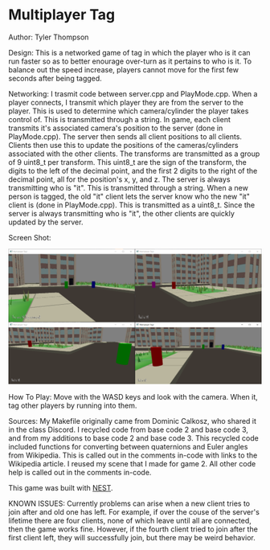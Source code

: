 # Multiplayer Tag

Author: Tyler Thompson

Design: This is a networked game of tag in which the player who is it can run faster so as to better enourage over-turn as it pertains to who is it. To balance out the speed increase, players cannot move for the first few seconds after being tagged.

Networking: I trasmit code between server.cpp and PlayMode.cpp. When a player connects, I transmit which player they are from the server to the player. This is used to determine which camera/cylinder the player takes control of. This is transmitted through a string. In game, each client transmits it's associated camera's position to the server (done in PlayMode.cpp). The server then sends all client positions to all clients. Clients then use this to update the positions of the cameras/cylinders associated with the other clients. The transforms are transmitted as a group of 9 uint8_t per transform. This uint8_t are the sign of the transform, the digits to the left of the decimal point, and the first 2 digits to the right of the decimal point, all for the position's x, y, and z. The server is always transmitting who is "it". This is transmitted through a string. When a new person is tagged, the old "it" client lets the server know who the new "it" client is (done in PlayMode.cpp). This is transmitted as a uint8_t. Since the server is always transmitting who is "it", the other clients are quickly updated by the server.

Screen Shot:

![Screen Shot](screenshot.png)

How To Play: Move with the WASD keys and look with the camera. When it, tag other players by running into them.

Sources:
My Makefile originally came from Dominic Calkosz, who shared it in the class Discord.
I recycled code from base code 2 and base code 3, and from my additions to base code 2 and base code 3.
This recycled code included functions for converting between quaternions and Euler angles from Wikipedia. This is called out in the comments in-code with links to the Wikipedia article.
I reused my scene that I made for game 2.
All other code help is called out in the comments in-code.

This game was built with [NEST](NEST.md).

KNOWN ISSUES:
Currently problems can arise when a new client tries to join after and old one has left. For example, if over the couse of the server's lifetime there are four clients, none of which leave until all are connected, then the game works fine. However, if the fourth client tried to join after the first client left, they will successfully join, but there may be weird behavior.

